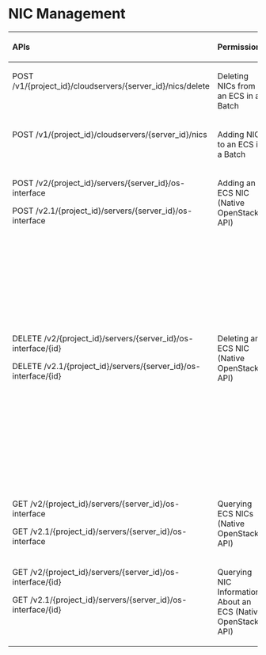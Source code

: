 # NIC Management<a name="EN-US_TOPIC_0103071513"></a>

<a name="table166711250142311"></a>
<table><thead align="left"><tr id="row16721750172310"><th class="cellrowborder" valign="top" width="30.630891950688905%" id="mcps1.1.4.1.1"><p id="p1567220502233"><a name="p1567220502233"></a><a name="p1567220502233"></a>APIs</p>
</th>
<th class="cellrowborder" valign="top" width="33.401015228426395%" id="mcps1.1.4.1.2"><p id="p10605125713535"><a name="p10605125713535"></a><a name="p10605125713535"></a>Permissions</p>
</th>
<th class="cellrowborder" valign="top" width="35.9680928208847%" id="mcps1.1.4.1.3"><p id="p93075832319"><a name="p93075832319"></a><a name="p93075832319"></a>Actions</p>
</th>
</tr>
</thead>
<tbody><tr id="row1791015116446"><td class="cellrowborder" valign="top" width="30.630891950688905%" headers="mcps1.1.4.1.1 "><p id="p18358191824417"><a name="p18358191824417"></a><a name="p18358191824417"></a>POST /v1/{project_id}/cloudservers/{server_id}/nics/delete</p>
</td>
<td class="cellrowborder" valign="top" width="33.401015228426395%" headers="mcps1.1.4.1.2 "><p id="p73585185447"><a name="p73585185447"></a><a name="p73585185447"></a>Deleting NICs from an ECS in a Batch</p>
</td>
<td class="cellrowborder" valign="top" width="35.9680928208847%" headers="mcps1.1.4.1.3 "><a name="ul3358181815441"></a><a name="ul3358181815441"></a><ul id="ul3358181815441"><li>ecs:cloudServerNics:delete</li></ul>
</td>
</tr>
<tr id="row13910171120449"><td class="cellrowborder" valign="top" width="30.630891950688905%" headers="mcps1.1.4.1.1 "><p id="p1435951874411"><a name="p1435951874411"></a><a name="p1435951874411"></a>POST /v1/{project_id}/cloudservers/{server_id}/nics</p>
</td>
<td class="cellrowborder" valign="top" width="33.401015228426395%" headers="mcps1.1.4.1.2 "><p id="p12359141874418"><a name="p12359141874418"></a><a name="p12359141874418"></a>Adding NICs to an ECS in a Batch</p>
</td>
<td class="cellrowborder" valign="top" width="35.9680928208847%" headers="mcps1.1.4.1.3 "><a name="ul7359151814415"></a><a name="ul7359151814415"></a><ul id="ul7359151814415"><li>ecs:cloudServers:addNics</li></ul>
</td>
</tr>
<tr id="row2672125032316"><td class="cellrowborder" valign="top" width="30.630891950688905%" headers="mcps1.1.4.1.1 "><p id="p33882125248"><a name="p33882125248"></a><a name="p33882125248"></a>POST /v2/{project_id}/servers/{server_id}/os-interface</p>
<p id="p1210593418340"><a name="p1210593418340"></a><a name="p1210593418340"></a>POST /v2.1/{project_id}/servers/{server_id}/os-interface</p>
</td>
<td class="cellrowborder" valign="top" width="33.401015228426395%" headers="mcps1.1.4.1.2 "><p id="p02271056433"><a name="p02271056433"></a><a name="p02271056433"></a>Adding an ECS NIC (Native OpenStack API)</p>
</td>
<td class="cellrowborder" valign="top" width="35.9680928208847%" headers="mcps1.1.4.1.3 "><a name="ul1388912122416"></a><a name="ul1388912122416"></a><ul id="ul1388912122416"><li>ecs:serverInterfaces:use</li><li>ecs:serverInterfaces:get</li></ul>
<a name="ul18388612152416"></a><a name="ul18388612152416"></a><ul id="ul18388612152416"><li>vpc:networks:get</li><li>vpc:networks:update</li><li>vpc:subnets:get</li><li>vpc:subnets:update</li><li>vpc:ports:create</li><li>vpc:ports:update</li><li>vpc:ports:get</li><li>vpc:networks:create</li><li>vpc:subnets:create</li><li>vpc:routers:get</li><li>vpc:routers:update</li></ul>
</td>
</tr>
<tr id="row06721150152313"><td class="cellrowborder" valign="top" width="30.630891950688905%" headers="mcps1.1.4.1.1 "><p id="p1738911218249"><a name="p1738911218249"></a><a name="p1738911218249"></a>DELETE /v2/{project_id}/servers/{server_id}/os-interface/{id}</p>
<p id="p1821244653411"><a name="p1821244653411"></a><a name="p1821244653411"></a>DELETE /v2.1/{project_id}/servers/{server_id}/os-interface/{id}</p>
</td>
<td class="cellrowborder" valign="top" width="33.401015228426395%" headers="mcps1.1.4.1.2 "><p id="p152273515431"><a name="p152273515431"></a><a name="p152273515431"></a>Deleting an ECS NIC (Native OpenStack API)</p>
</td>
<td class="cellrowborder" valign="top" width="35.9680928208847%" headers="mcps1.1.4.1.3 "><a name="ul193891312182411"></a><a name="ul193891312182411"></a><ul id="ul193891312182411"><li>ecs:serverInterfaces:use</li><li>ecs:serverInterfaces:get</li><li>ecs:servers:get</li></ul>
<a name="ul2038921282413"></a><a name="ul2038921282413"></a><ul id="ul2038921282413"><li>vpc:networks:create</li><li>vpc:subnets:create</li><li>vpc:networks:get</li><li>vpc:networks:update</li><li>vpc:subnets:get</li><li>vpc:subnets:update</li><li>vpc:ports:delete</li><li>vpc:ports:update</li><li>vpc:ports:get</li><li>vpc:routers:get</li><li>vpc:routers:update</li></ul>
</td>
</tr>
<tr id="row46721250112312"><td class="cellrowborder" valign="top" width="30.630891950688905%" headers="mcps1.1.4.1.1 "><p id="p1339151212245"><a name="p1339151212245"></a><a name="p1339151212245"></a>GET /v2/{project_id}/servers/{server_id}/os-interface</p>
<p id="p126512573342"><a name="p126512573342"></a><a name="p126512573342"></a>GET /v2.1/{project_id}/servers/{server_id}/os-interface</p>
</td>
<td class="cellrowborder" valign="top" width="33.401015228426395%" headers="mcps1.1.4.1.2 "><p id="p172276511435"><a name="p172276511435"></a><a name="p172276511435"></a>Querying ECS NICs (Native OpenStack API)</p>
</td>
<td class="cellrowborder" valign="top" width="35.9680928208847%" headers="mcps1.1.4.1.3 "><a name="ul1339121242413"></a><a name="ul1339121242413"></a><ul id="ul1339121242413"><li>ecs:serverInterfaces:get</li></ul>
<a name="ul1339161262419"></a><a name="ul1339161262419"></a><ul id="ul1339161262419"><li>vpc:ports:get</li></ul>
</td>
</tr>
<tr id="row14673195092318"><td class="cellrowborder" valign="top" width="30.630891950688905%" headers="mcps1.1.4.1.1 "><p id="p3392131218246"><a name="p3392131218246"></a><a name="p3392131218246"></a>GET /v2/{project_id}/servers/{server_id}/os-interface/{id}</p>
<p id="p84616163514"><a name="p84616163514"></a><a name="p84616163514"></a>GET /v2.1/{project_id}/servers/{server_id}/os-interface/{id}</p>
</td>
<td class="cellrowborder" valign="top" width="33.401015228426395%" headers="mcps1.1.4.1.2 "><p id="p1022718514437"><a name="p1022718514437"></a><a name="p1022718514437"></a>Querying NIC Information About an ECS (Native OpenStack API)</p>
</td>
<td class="cellrowborder" valign="top" width="35.9680928208847%" headers="mcps1.1.4.1.3 "><a name="ul8392181232411"></a><a name="ul8392181232411"></a><ul id="ul8392181232411"><li>ecs:serverInterfaces:get</li></ul>
<a name="ul1392171214243"></a><a name="ul1392171214243"></a><ul id="ul1392171214243"><li>vpc:ports:get</li></ul>
</td>
</tr>
</tbody>
</table>

